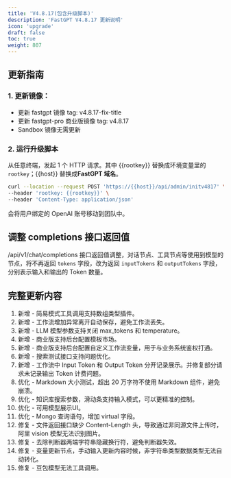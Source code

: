 ```yaml
---
title: 'V4.8.17(包含升级脚本)'
description: 'FastGPT V4.8.17 更新说明'
icon: 'upgrade'
draft: false
toc: true
weight: 807
---
```


## 更新指南

### 1. 更新镜像：

- 更新 fastgpt 镜像 tag: v4.8.17-fix-title
- 更新 fastgpt-pro 商业版镜像 tag: v4.8.17
- Sandbox 镜像无需更新


### 2. 运行升级脚本

从任意终端，发起 1 个 HTTP 请求。其中 {{rootkey}} 替换成环境变量里的 `rootkey`；{{host}} 替换成**FastGPT 域名**。

```bash
curl --location --request POST 'https://{{host}}/api/admin/initv4817' \
--header 'rootkey: {{rootkey}}' \
--header 'Content-Type: application/json'
```

会将用户绑定的 OpenAI 账号移动到团队中。


## 调整 completions 接口返回值

/api/v1/chat/completions 接口返回值调整，对话节点、工具节点等使用到模型的节点，将不再返回 `tokens` 字段，改为返回 `inputTokens` 和 `outputTokens` 字段，分别表示输入和输出的 Token 数量。

## 完整更新内容

1. 新增 - 简易模式工具调用支持数组类型插件。
2. 新增 - 工作流增加异常离开自动保存，避免工作流丢失。
3. 新增 - LLM 模型参数支持关闭 max_tokens 和 temperature。
4. 新增 - 商业版支持后台配置模板市场。
5. 新增 - 商业版支持后台配置自定义工作流变量，用于与业务系统鉴权打通。
6. 新增 - 搜索测试接口支持问题优化。
7. 新增 - 工作流中 Input Token 和 Output Token 分开记录展示。并修复部分请求未记录输出 Token 计费问题。
8. 优化 - Markdown 大小测试，超出 20 万字符不使用 Markdown 组件，避免崩溃。
9. 优化 - 知识库搜索参数，滑动条支持输入模式，可以更精准的控制。
10. 优化 - 可用模型展示UI。
11. 优化 - Mongo 查询语句，增加 virtual 字段。
12. 修复 - 文件返回接口缺少 Content-Length 头，导致通过非同源文件上传时，阿里 vision 模型无法识别图片。
13. 修复 - 去除判断器两端字符串隐藏换行符，避免判断器失效。
14. 修复 - 变量更新节点，手动输入更新内容时候，非字符串类型数据类型无法自动转化。
15. 修复 - 豆包模型无法工具调用。
